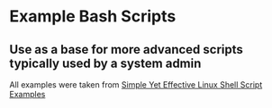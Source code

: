 # Example Bash Scripts

## Use as a base for more advanced scripts typically used by a system admin

All examples were taken from [Simple Yet Effective Linux Shell Script Examples](https://www.ubuntupit.com/simple-yet-effective-linux-shell-script-examples/)
